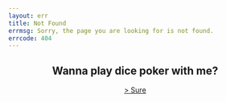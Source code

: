 ```yaml
---
layout: err
title: Not Found
errmsg: Sorry, the page you are looking for is not found.
errcode: 404
---
```


<h2 style="text-align: center;">Wanna play dice poker with me?</h2>
<a href="#g" class="animate-when-hover" style="display: block; text-align: center;">> Sure</a>

<script>
  document.querySelector('a[href="#g"]').addEventListener("click", (e) => {
    var pWins = 0;
    var dWins = 0;
    e.preventDefault();
    const elements = document.querySelectorAll(".title-bar");
    elements.forEach((element) => {
      element.remove();
    });
    const game = document.createElement("div");
    game.classList.add("game");
    game.innerHTML = `
                    <h2>Let's Play a game of Dice Poker</h2>
                    <p>Roll the dice and see if you can beat me!</p>
                    <button id="roll">Roll the dice</button>
                    <p>You: <p class="resultp">Poker</p><p>Your wins: <span class="pWins"></span> </p></p>
                `;
    document.querySelector("main").appendChild(game);

    const dices = document.createElement("div");
    dices.classList.add("dices");
    for (let i = 0; i < 5; i++) {
      const dice = document.createElement("div");
      dice.classList.add(`dice-P-${i + 1}`);
      dice.classList.add("dice");
      dice.classList.add("rolling");
      dice.innerHTML = `<a class="dice-value">6</a>`;
      dices.appendChild(dice);
    }
    document.querySelector(".game").appendChild(dices);

    const dealer = document.createElement("p");
    dealer.classList.add("dealer");
    dealer.innerHTML = `Me: <p class="resultd">Poker</p> <p>Mine wins: <span class="dWins"></span> </p>`;
    document.querySelector(".game").appendChild(dealer);

    const dealerDices = document.createElement("div");
    dealerDices.classList.add("dealer-dices");
    for (let i = 0; i < 5; i++) {
      const dice = document.createElement("div");
      dice.classList.add(`dice-P-${i + 1}`);
      dice.classList.add("dice");
      dice.classList.add("rolling");
      dice.innerHTML = `<a class="dice-value">6</a>`;
      dealerDices.appendChild(dice);
    }
    document.querySelector(".game").appendChild(dealerDices);

    const rollButton = document.getElementById("roll");

    var playerdones = 0;
    var playerdtwos = 0;
    var playerdthrees = 0;
    var playerdfours = 0;
    var playerdfives = 0;
    var playerdsixes = 0;

    var playercount = 0;

    var dealerdones = 0;
    var dealerdtwos = 0;
    var dealerdthrees = 0;
    var dealerdfours = 0;
    var dealerdfives = 0;
    var dealerdsixes = 0;

    var dealercount = 0;

    rollButton.addEventListener("click", (e) => {
      playerdones = 0;
      playerdtwos = 0;
      playerdthrees = 0;
      playerdfours = 0;
      playerdfives = 0;
      playerdsixes = 0;

      playercount = 0;

      dealerdones = 0;
      dealerdtwos = 0;
      dealerdthrees = 0;
      dealerdfours = 0;
      dealerdfives = 0;
      dealerdsixes = 0;

      dealercount = 0;

      e.preventDefault();
      const playerDices = document.querySelectorAll(".dice");
      var helper = 0;
      playerDices.forEach((dice) => {
        dice.querySelector(".dice-value").innerText =
          Math.floor(Math.random() * 6) + 1;
        helper++;
        if (helper <= 5) {
          playercount =
            playercount + parseInt(dice.querySelector(".dice-value").innerText);
          if (dice.querySelector(".dice-value").innerText == 1) {
            playerdones++;
          } else if (dice.querySelector(".dice-value").innerText == 2) {
            playerdtwos++;
          } else if (dice.querySelector(".dice-value").innerText == 3) {
            playerdthrees++;
          } else if (dice.querySelector(".dice-value").innerText == 4) {
            playerdfours++;
          } else if (dice.querySelector(".dice-value").innerText == 5) {
            playerdfives++;
          } else if (dice.querySelector(".dice-value").innerText == 6) {
            playerdsixes++;
          }
        }
      });

      const dealerDices = document.querySelectorAll(".dealer-dices .dice");
      dealerDices.forEach((dice) => {
        dice.querySelector(".dice-value").innerText =
          Math.floor(Math.random() * 6) + 1;
        if (dice.querySelector(".dice-value").innerText == 1) {
          dealerdones++;
        } else if (dice.querySelector(".dice-value").innerText == 2) {
          dealerdtwos++;
        } else if (dice.querySelector(".dice-value").innerText == 3) {
          dealerdthrees++;
        } else if (dice.querySelector(".dice-value").innerText == 4) {
          dealerdfours++;
        } else if (dice.querySelector(".dice-value").innerText == 5) {
          dealerdfives++;
        } else if (dice.querySelector(".dice-value").innerText == 6) {
          dealerdsixes++;
        }
        dealercount =
          dealercount + parseInt(dice.querySelector(".dice-value").innerText);
      });

      const playerValues = Array.from(playerDices).map((dice) =>
        parseInt(dice.querySelector(".dice-value").innerText)
      );
      const dealerValues = Array.from(dealerDices).map((dice) =>
        parseInt(dice.querySelector(".dice-value").innerText)
      );

      playerDices.forEach((dice, index) => {
        if (playerValues[index] === 1) {
          dice.style.backgroundColor = "red";
        } else if (playerValues[index] === 2) {
          dice.style.backgroundColor = "blue";
        } else if (playerValues[index] === 3) {
          dice.style.backgroundColor = "green";
        } else if (playerValues[index] === 4) {
          dice.style.backgroundColor = "yellow";
        } else if (playerValues[index] === 5) {
          dice.style.backgroundColor = "purple";
        } else if (playerValues[index] === 6) {
          dice.style.backgroundColor = "orange";
        }
      });
      playerDices.forEach((dice) => {
        dice.classList.add("rolling");
      });

      var result = "";
      var resultd = "";
      var playerpoinsts = 0;
      var playerbonus = 0;
      var dealerpoinsts = 0;
      var dealerbonus = 0;

      // Welcome to hell
      function Eva(ones, twos, threes, fours, fives, sixes, points, bonus, count, re) {
        if (
          ones == 5 ||
          twos == 5 ||
          threes == 5 ||
          fours == 5 ||
          fives == 5 ||
          sixes == 5
        ) {
          re = "Five-of-a-Kind";
          if (ones == 5) {
            bonus = 1;
          } else if (twos == 5) {
            bonus = 2;
          } else if (threes == 5) {
            bonus = 3;
          } else if (fours == 5) {
            bonus = 4;
          } else if (fives == 5) {
            bonus = 5;
          } else if (sixes == 5) {
            bonus = 6;
          }
          
          points = 100;
        } else if (
          ones == 4 ||
          twos == 4 ||
          threes == 4 ||
          fours == 4 ||
          fives == 4 ||
          sixes == 4
        ) {
          result = "Four-of-a-Kind";
          if (ones == 4) {
            bonus = 1;
          } else if (twos == 4) {
            bonus = 2;
          } else if (threes == 4) {
            bonus = 3;
          } else if (fours == 4) {
            bonus = 4;
          } else if (fives == 4) {
            bonus = 5;
          } else if (sixes == 4) {
            bonus = 6;
          }
          
          points = 50;
        } else if (
          (ones == 3 ||
            twos == 3 ||
            threes == 3 ||
            fours == 3 ||
            fives == 3 ||
            sixes == 3) &&
          (ones == 2 ||
            twos == 2 ||
            threes == 2 ||
            fours == 2 ||
            fives == 2 ||
            sixes == 2)
        ) {
          if (ones == 3) {
            bonus = 1;
          } else if (twos == 3) {
            bonus = 2;
          } else if (threes == 3) {
            bonus = 3;
          } else if (fours == 3) {
            bonus = 4;
          } else if (fives == 3) {
            bonus = 5;
          } else if (sixes == 3) {
            bonus = 6;
          }
          if (ones == 2) {
            bonus = bonus + 1;
          } else if (twos == 2) {
            bonus = bonus + 2;
          } else if (threes == 2) {
            bonus = bonus + 3;
          } else if (fours == 2) {
            bonus = bonus + 4;
          } else if (fives == 2) {
            bonus = bonus + 5;
          } else if (sixes == 2) {
            bonus = bonus + 6;
          }

          re = "Full House";
          
          points = 25;
        } else if (
          ones == 3 ||
          twos == 3 ||
          threes == 3 ||
          fours == 3 ||
          fives == 3 ||
          sixes == 3
        ) {
          re = "Three-of-a-Kind";
          if (ones == 3) {
            bonus = 1;
          } else if (twos == 3) {
            bonus = 2;
          } else if (threes == 3) {
            bonus = 3;
          } else if (fours == 3) {
            bonus = 4;
          } else if (fives == 3) {
            bonus = 5;
          } else if (sixes == 3) {
            bonus = 6;
          }

          points = 10;
        } else if (
          (ones == 2 && twos == 2) ||
          (ones == 2 && threes == 2) ||
          (ones == 2 && fours == 2) ||
          (ones == 2 && fives == 2) ||
          (ones == 2 && sixes == 2) ||
          (twos == 2 && threes == 2) ||
          (twos == 2 && fours == 2) ||
          (twos == 2 && fives == 2) ||
          (twos == 2 && sixes == 2) ||
          (threes == 2 && fours == 2) ||
          (threes == 2 && fives == 2) ||
          (threes == 2 && sixes == 2) ||
          (fours == 2 && fives == 2) ||
          (fours == 2 && sixes == 2) ||
          (fives == 2 && sixes == 2)
        ) {
          re = "Two Pairs";
          if (ones == 2) {
            bonus = 1;
          } else if (twos == 2) {
            bonus = 2;
          } else if (threes == 2) {
            bonus = 3;
          } else if (fours == 2) {
            bonus = 4;
          } else if (fives == 2) {
            bonus = 5;
          } else if (sixes == 2) {
            bonus = 6;
          }
          if (sixes == 2) {
            bonus = bonus + 6;
          } else if (fives == 2) {
            bonus = bonus + 5;
          } else if (fours == 2) {
            bonus = bonus + 4;
          } else if (threes == 2) {
            bonus = bonus + 3;
          } else if (twos == 2) {
            bonus = bonus + 2;
          } else if (ones == 2) {
            bonus = bonus + 1;
          }
          
          points = 5;
        } else if (
          ones == 2 ||
          twos == 2 ||
          threes == 2 ||
          fours == 2 ||
          fives == 2 ||
          sixes == 2
        ) {
          re = "Pair";
          if (ones == 2) {
            bonus = 1;
          } else if (twos == 2) {
            bonus = 2;
          } else if (threes == 2) {
            bonus = 3;
          } else if (fours == 2) {
            bonus = 4;
          } else if (fives == 2) {
            bonus = 5;
          } else if (sixes == 2) {
            bonus = 6;
          }
          points = 2;
        } else if (count == 15) {
          re = "Five High Straight";
          points = 15;
        } else if (count == 20) {
          re = "Six High Straight";
          points = 20;
        } else {
          re = "Nothing";
          bonus =
            ones +
            twos +
            threes +
            fours +
            fives +
            sixes;
          points = 0;
          
        }
        return [re, points, bonus];
      }
      [result, playerpoinsts, playerbonus] = Eva(playerdones, playerdtwos, playerdthrees, playerdfours, playerdfives, playerdsixes, playerpoinsts, playerbonus, playercount, result);
      [resultd, dealerpoinsts, dealerbonus] = Eva(dealerdones, dealerdtwos, dealerdthrees, dealerdfours, dealerdfives, dealerdsixes, dealerpoinsts, dealerbonus, dealercount, resultd);


      document.querySelector(".resultp").innerText = result;
      document.querySelector(".resultd").innerText = resultd;

      console.log("player");
      console.log(playerpoinsts);
      console.log(playerbonus);
      console.log(result);
      console.log("dealer");
      console.log(dealerpoinsts);
      console.log(dealerbonus);
      console.log(resultd);
      


      if (!document.querySelector(".winner")) {
        const winner = document.createElement("p");
        winner.classList.add("winner");
        document.querySelector(".game").appendChild(winner);
      }
      const winner = document.querySelector(".winner");
      if (playerpoinsts > dealerpoinsts) {
        winner.innerText = "You win!";
        pWins = pWins + 1;
      } else if (playerpoinsts < dealerpoinsts) {
        winner.innerText = "I win!";
        dWins = dWins + 1;
      } else if (playerbonus > dealerbonus) {
        winner.innerText = "You win!";
        pWins = pWins + 1;
      } else if (playerbonus < dealerbonus) {
        winner.innerText = "I win!";
        dWins = dWins + 1;
      } else {
        winner.innerText = "It's a tie!";

      }

      document.querySelector(".pWins").innerText = pWins;
      document.querySelector(".dWins").innerText = dWins;
    });
  });
</script>

